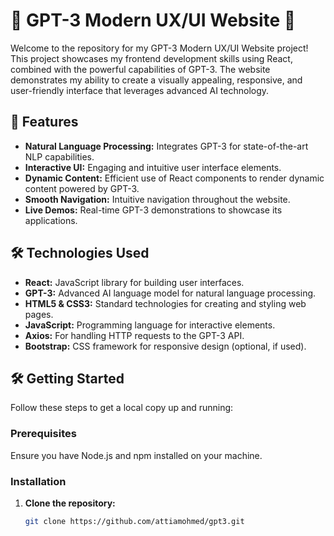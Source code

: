 # 🌟 GPT-3 Modern UX/UI Website 🌟

Welcome to the repository for my GPT-3 Modern UX/UI Website project! This project showcases my frontend development skills using React, combined with the powerful capabilities of GPT-3. The website demonstrates my ability to create a visually appealing, responsive, and user-friendly interface that leverages advanced AI technology.

## 🚀 Features

- **Natural Language Processing:** Integrates GPT-3 for state-of-the-art NLP capabilities.
- **Interactive UI:** Engaging and intuitive user interface elements.
- **Dynamic Content:** Efficient use of React components to render dynamic content powered by GPT-3.
- **Smooth Navigation:** Intuitive navigation throughout the website.
- **Live Demos:** Real-time GPT-3 demonstrations to showcase its applications.

## 🛠️ Technologies Used

- **React:** JavaScript library for building user interfaces.
- **GPT-3:** Advanced AI language model for natural language processing.
- **HTML5 & CSS3:** Standard technologies for creating and styling web pages.
- **JavaScript:** Programming language for interactive elements.
- **Axios:** For handling HTTP requests to the GPT-3 API.
- **Bootstrap:** CSS framework for responsive design (optional, if used).

## 🛠️ Getting Started

Follow these steps to get a local copy up and running:

### Prerequisites

Ensure you have Node.js and npm installed on your machine.

### Installation

1. **Clone the repository:**
   ```sh
   git clone https://github.com/attiamohmed/gpt3.git
